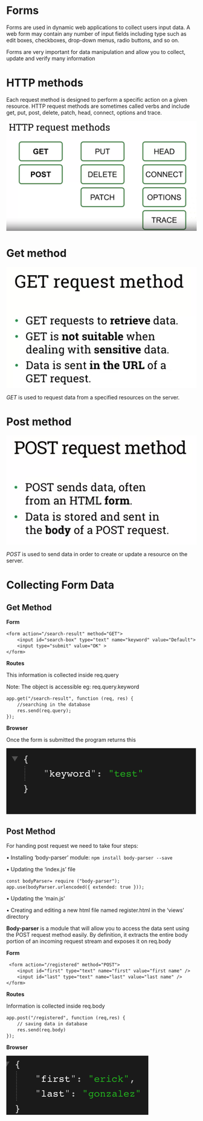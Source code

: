 # Forms

Forms are used in dynamic web applications to collect users input data. A web form may contain any number of input fields including type such as edit boxes, checkboxes, drop-down menus, radio buttons, and so on.

Forms are very important for data manipulation and allow you to collect, update and verify many
information

# HTTP methods

Each request method is designed to perform a specific action on a given resource. HTTP request methods are sometimes called verbs and include get, put, post, delete, patch, head, connect, options and trace.

![](/Databases&Networking/assets/15.png)

# Get method

![](/Databases&Networking/assets/16.png)

*GET* is used to request data from a specified resources on the server.

# Post method

![](/Databases&Networking/assets/17.png)

*POST* is used to send data in order to create or update a resource on the server.

# Collecting Form Data

## Get Method

**Form**

```
<form action="/search-result" method="GET">
    <input id="search-box" type="text" name="keyword" value="Default">
    <input type="submit" value="OK" >
</form>
```

**Routes**

This information is collected inside req.query 

Note: The object is accessible eg: req.query.keyword

```
app.get("/search-result", function (req, res) {
    //searching in the database
    res.send(req.query);
});
```

**Browser**

Once the form is submitted the program returns this

![](/Databases&Networking/assets/18.png)

## Post Method

For handing post request we need to take four steps:

• Installing ‘body-parser’ module: ```npm install body-parser --save```

• Updating the ‘index.js’ file

```
const bodyParser= require ("body-parser");
app.use(bodyParser.urlencoded({ extended: true }));
```

• Updating the ‘main.js’

• Creating and editing a new html file named register.html in the ‘views’ directory

**Body-parser** is a module that will allow you to access the data sent using the POST request method
easily. By definition, it extracts the entire body portion of an incoming request stream and exposes it
on req.body

**Form**

```
 <form action="/registered" method="POST">
    <input id="first" type="text" name="first" value="first name" />
    <input id="last" type="text" name="last" value="last name" />
</form>
```

**Routes**

Information is collected inside req.body

```
app.post("/registered", function (req,res) {
    // saving data in database
    res.send(req.body)
});
```

**Browser**

![](/Databases&Networking/assets/19.png)
